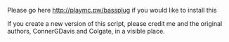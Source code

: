 Please go here http://playmc.pw/bassplug if you would like to install this

If you create a new version of this script, please credit me and the original authors, ConnerGDavis and Colgate, in a visible place.
